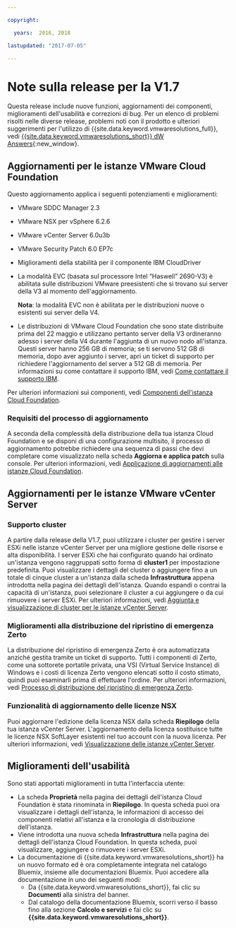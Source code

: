 ```yaml
---

copyright:

  years:  2016, 2018

lastupdated: "2017-07-05"

---
```


# Note sulla release per la V1.7

Questa release include nuove funzioni, aggiornamenti dei componenti, miglioramenti dell'usabilità e correzioni di bug. Per un elenco di problemi risolti nelle diverse release, problemi noti con il prodotto e ulteriori suggerimenti per l'utilizzo di {{site.data.keyword.vmwaresolutions_full}}, vedi [{{site.data.keyword.vmwaresolutions_short}} dW Answers](https://developer.ibm.com/answers/topics/cloudvmw/){:new_window}.

## Aggiornamenti per le istanze VMware Cloud Foundation

Questo aggiornamento applica i seguenti potenziamenti e miglioramenti:
* VMware SDDC Manager 2.3
* VMware NSX per vSphere 6.2.6
* VMware vCenter Server 6.0u3b
* VMware Security Patch 6.0 EP7c
* Miglioramenti della stabilità per il componente IBM CloudDriver
* La modalità EVC (basata sul processore Intel “Haswell” 2690-V3) è abilitata sulle distribuzioni VMware preesistenti che si trovano sui server della V3 al momento dell'aggiornamento.

  **Nota**: la modalità EVC non è abilitata per le distribuzioni nuove o esistenti sui server della V4.

* Le distribuzioni di VMware Cloud Foundation che sono state distribuite prima del 22 maggio e utilizzano pertanto server della V3 ordineranno adesso i server della V4 durante l'aggiunta di un nuovo nodo all'istanza. Questi server hanno 256 GB di memoria; se ti servono 512 GB di memoria, dopo aver aggiunto i server, apri un ticket di supporto per richiedere l'aggiornamento del server a 512 GB di memoria. Per informazioni su come contattare il supporto IBM, vedi [Come contattare il supporto IBM](trbl_support.html).

Per ulteriori informazioni sui componenti, vedi [Componenti dell'istanza Cloud Foundation](../sddc/sd_cloudfoundationoverview.html#cloud-foundation-instance-components).

### Requisiti del processo di aggiornamento

A seconda della complessità della distribuzione della tua istanza Cloud Foundation e se disponi di una configurazione multisito, il processo di aggiornamento potrebbe richiedere una sequenza di passi che devi completare come visualizzato nella scheda **Aggiorna e applica patch** sulla console. Per ulteriori informazioni, vedi [Applicazione di aggiornamenti alle istanze Cloud Foundation](../sddc/sd_applyingupdates.html#applying-updates-to-cloud-foundation-instances).

## Aggiornamenti per le istanze VMware vCenter Server

### Supporto cluster

A partire dalla release della V1.7, puoi utilizzare i cluster per gestire i server ESXi nelle istanze vCenter Server per una migliore gestione delle risorse e alta disponibilità. I server ESXi che hai configurato quando hai ordinato un'istanza vengono raggruppati sotto forma di **cluster1** per impostazione predefinita. Puoi visualizzare i dettagli del cluster o aggiungere fino a un totale di cinque cluster a un'istanza dalla scheda **Infrastruttura** appena introdotta nella pagina dei dettagli dell'istanza. Quando espandi o contrai la capacità di un'istanza, puoi selezionare il cluster a cui aggiungere o da cui rimuovere i server ESXi. Per ulteriori informazioni, vedi [Aggiunta e visualizzazione di cluster per le istanze vCenter Server](../vcenter/vc_addingviewingclusters.html).

### Miglioramenti alla distribuzione del ripristino di emergenza Zerto

La distribuzione del ripristino di emergenza Zerto è ora automatizzata anziché gestita tramite un ticket di supporto. Tutti i componenti di Zerto, come una sottorete portatile privata, una VSI (Virtual Service Instance) di Windows e i costi di licenza Zerto vengono elencati sotto il costo stimato, quindi puoi esaminarli prima di effettuare l'ordine. Per ulteriori informazioni, vedi [Processo di distribuzione del ripristino di emergenza Zerto](../services/addingzertodr.html).

### Funzionalità di aggiornamento delle licenze NSX

Puoi aggiornare l'edizione della licenza NSX dalla scheda **Riepilogo** della tua istanza vCenter Server. L'aggiornamento della licenza sostituisce tutte le licenze NSX SoftLayer esistenti nel tuo account con la nuova licenza. Per ulteriori informazioni, vedi [Visualizzazione delle istanze vCenter Server](../vcenter/vc_viewinginstances.html).

## Miglioramenti dell'usabilità

Sono stati apportati miglioramenti in tutta l'interfaccia utente:
* La scheda **Proprietà** nella pagina dei dettagli dell'istanza Cloud Foundation è stata rinominata in **Riepilogo**. In questa scheda puoi ora visualizzare i dettagli dell'istanza, le informazioni di accesso dei componenti relativi all'istanza e la cronologia di distribuzione dell'istanza.
* Viene introdotta una nuova scheda **Infrastruttura** nella pagina dei dettagli dell'istanza Cloud Foundation. In questa scheda, puoi visualizzare, aggiungere o rimuovere i server ESXi.
* La documentazione di {{site.data.keyword.vmwaresolutions_short}} ha un nuovo formato ed è ora completamente integrata nel catalogo Bluemix, insieme alle documentazioni Bluemix. Puoi accedere alla documentazione in uno dei seguenti modi:
  * Da {{site.data.keyword.vmwaresolutions_short}}, fai clic su **Documenti** alla sinistra del banner.
  * Dal catalogo della documentazione Bluemix, scorri verso il basso fino alla sezione **Calcolo e servizi** e fai clic su **{{site.data.keyword.vmwaresolutions_short}}**.
